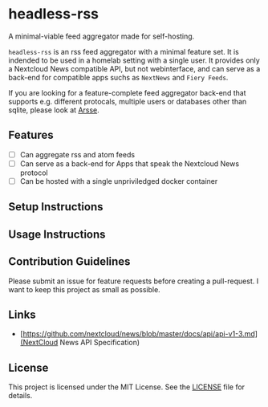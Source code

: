 # headless-rss

A minimal-viable feed aggregator made for self-hosting.

`headless-rss` is an rss feed aggregator with a minimal feature set.
It is indended to be used in a homelab setting with a single user. It provides only
a Nextcloud News compatible API, but not webinterface, and can serve as a back-end
for compatible apps suchs as `NextNews` and `Fiery Feeds`.

If you are looking for a feature-complete feed aggregator back-end that supports e.g.
different protocals, multiple users or databases other than sqlite, please look at
[Arsse](https://code.mensbeam.com/MensBeam/Arsse).

## Features

- [ ] Can aggregate rss and atom feeds
- [ ] Can serve as a back-end for Apps that speak the Nextcloud News protocol
- [ ] Can be hosted with a single unpriviledged docker container

## Setup Instructions


## Usage Instructions


## Contribution Guidelines

Please submit an issue for feature requests before creating a pull-request.
I want to keep this project as small as possible.

## Links
- [https://github.com/nextcloud/news/blob/master/docs/api/api-v1-3.md](NextCloud News API Specification)

## License

This project is licensed under the MIT License. See the [LICENSE](LICENSE) file for details.

